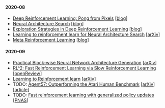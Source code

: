 #### 2020-08
- [Deep Reinforcement Learning: Pong from Pixels](notes/DRL-pong-from-pixels.md) [[blog](http://karpathy.github.io/2016/05/31/rl/)]
- [Neural Architecture Search](notes/NAS-lilian-blog.md) [[blog](https://lilianweng.github.io/lil-log/2020/08/06/neural-architecture-search.html)]
- [Exploration Strategies in Deep Reinforcement Learning](notes/Exploration-strats-in-DRL.md) [[blog](https://lilianweng.github.io/lil-log/2020/06/07/exploration-strategies-in-deep-reinforcement-learning.html)]
- [Learning to reinforcement learn for Neural Architecture Search](notes/Learn-2-learn-NAS.md) [[arXiv](https://arxiv.org/abs/1911.03769)]
- [Meta Reinforcement Learning](notes/MetaRL-lilian-blog.md) [[blog](https://lilianweng.github.io/lil-log/2019/06/23/meta-reinforcement-learning.html)]

#### 2020-09
- [Practical Block-wise Neural Network Architecture Generation](notes/Block-NAS-generation.md) [[arXiv](https://arxiv.org/abs/1708.05552)]
- [RL^2: Fast Reinforcement Learning via Slow Reinforcement Learning](notes/RL2-fast-rl-via-slow-rl.md) [[openReview](https://openreview.net/pdf?id=HkLXCE9lx)]
- [Learning to Reinforcement learn](notes/Learning-to-Reinforcement-learn.md) [[arXiv](https://arxiv.org/pdf/1611.05763.pdf)]
- TODO: [Agent57: Outperforming the Atari Human Benchmark](notes/agent57.md) [[arXiv](https://arxiv.org/abs/2003.13350)][[article](https://deepmind.com/blog/article/Agent57-Outperforming-the-human-Atari-benchmark)]
- TODO: [Fast reinforcement learning with generalized policy updates](/notes/Fast-RL-generalized-policy-update.md) [[PNAS](https://www.pnas.org/content/early/2020/08/13/1907370117)]